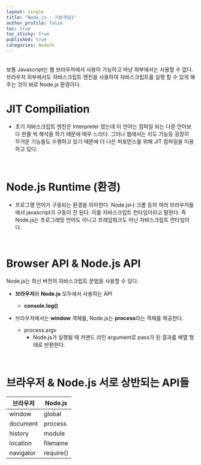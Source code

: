 ```yaml
---
layout: single
title: "Node.js : 기본개념1"
author_profile: false
toc: true
toc_sticky: true
published: true
categories: NodeJs
---
```


<br>

<div class="notice--info">
보통 Javascript는 웹 브라우저에서 사용이 가능하고 마냥 외부에서는 사용할 수 없다. 브라우저 외부에서도 자바스크립트 엔진을 사용하여 자바스크립트를 실행 할 수 있게 해주는 것이 바로 Node.js 환경이다.
</div>

# JIT Compiliation

* 초기 자바스크립트 엔진은 Interpreter 였는데 이 언어는 컴파일 되는 다른 언어보다 한줄 씩 해석을 하기 때문에 매우 느리다. 그러나 웹에서는 지도 기능등 굉장히 무거운 기능들도 수행하고 있기 때문에 더 나은 퍼포먼스를 위해 JIT 컴파일을 이용하고 있다. 

<br>

# Node.js Runtime (환경)
* 프로그랭 언어가 구동되는 환경을 의미한다. Node.js나 크롬 등의 여러 브라우저들에서 javascript가 구동이 잔 된다. 이를 자바스크립트 런타임이라고 말한다. 즉 Node.js는 프로그래밍 언어도 아니고 프레임워크도 아닌 자바스크립트 런타임이다.

<br>

# Browser API & Node.js API

<div class="notice--info">
Node.js는 최신 버전의 자바스크립트 문법을 사용할 수 있다.
</div>

* **브라우저**와 **Node.js** 모두에서 사용하는 API
  - **console.log()**

* 브라우저에서는 **window** 객체를, Node.js는 **process**라는 객체를 제공한다.
  - process.argv
    - Node.js가 실행될 때 커맨드 라인 argument로 pass가 된 결과를 배열 형태로 반환한다.

<br>

# 브라우저 & Node.js 서로 상반되는 API들

|브라우저|Node.js|
|--|--|
|window|global|
|document|process|
|history|module|
|location|filename|
|navigator|require()|